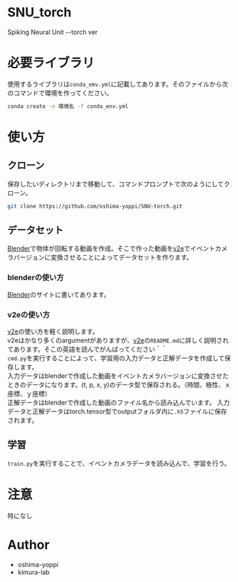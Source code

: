 # SNU_torch
Spiking Neural Unit --torch ver

# 必要ライブラリ
使用するライブラリは`conda_emv.yml`に記載してあります。そのファイルから次のコマンドで環境を作ってください。
```bash
conda create -n 環境名 -f conda_env.yml
```


# 使い方
## クローン
保存したいディレクトリまで移動して、コマンドプロンプトで次のようにしてクローン。
```bash
git clone https://github.com/oshima-yoppi/SNU-torch.git
```
## データセット
[Blender](https://github.com/oshima-yoppi/Blender)で物体が回転する動画を作成。そこで作った動画を[v2e](https://github.com/oshima-yoppi/v2e)でイベントカメラバージョンに変換させることによってデータセットを作ります。

### blenderの使い方
[Blender](https://github.com/oshima-yoppi/Blender)のサイトに書いてあります。

### v2eの使い方
[v2e](https://github.com/oshima-yoppi/v2e)の使い方を軽く説明します。  
v2eはかなり多くのargumentがありますが、[v2e](https://github.com/oshima-yoppi/v2e)の`README.md`に詳しく説明されてあります。そこの英語を読んでがんばってください＾＾  
`cmd.py`を実行することによって、学習用の入力データと正解データを作成して保存します。  
入力データはblenderで作成した動画をイベントカメラバージョンに変換させたときのデータになります。(t, p, x, y)のデータ型で保存される。（時間、極性、ｘ座標、ｙ座標）  
正解データはblenderで作成した動画のファイル名から読み込んでいます。
入力データと正解データはtorch.tensor型でoutputフォルダ内に`.h5`ファイルに保存されます。
## 学習
`train.py`を実行することで、イベントカメラデータを読み込んで、学習を行う。


# 注意
特になし


# Author


* oshima-yoppi
* kimura-lab
